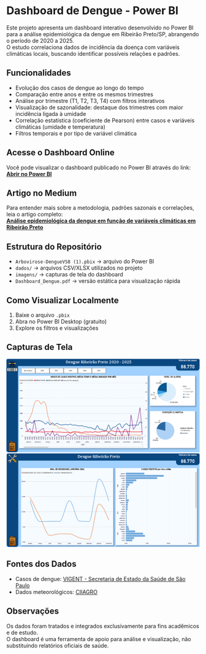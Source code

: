 # Dashboard de Dengue - Power BI

Este projeto apresenta um dashboard interativo desenvolvido no Power BI para a análise epidemiológica da dengue em Ribeirão Preto/SP, abrangendo o período de 2020 a 2025.  
O estudo correlaciona dados de incidência da doença com variáveis climáticas locais, buscando identificar possíveis relações e padrões.

## Funcionalidades
- Evolução dos casos de dengue ao longo do tempo
- Comparação entre anos e entre os mesmos trimestres
- Análise por trimestre (T1, T2, T3, T4) com filtros interativos
- Visualização de sazonalidade: destaque dos trimestres com maior incidência ligada à umidade
- Correlação estatística (coeficiente de Pearson) entre casos e variáveis climáticas (umidade e temperatura)
- Filtros temporais e por tipo de variável climática

## Acesse o Dashboard Online
Você pode visualizar o dashboard publicado no Power BI através do link:  
[**Abrir no Power BI**](https://app.powerbi.com/groups/me/reports/f20b4410-79ac-4c51-919e-99151cdee757?ctid=cf72e2bd-7a2b-4783-bdeb-39d57b07f76f&pbi_source=linkShare&bookmarkGuid=f22c0fda-031f-4c23-b69f-552e01616cae)

## Artigo no Medium
Para entender mais sobre a metodologia, padrões sazonais e correlações, leia o artigo completo:  
[**Análise epidemiológica da dengue em função de variáveis climáticas em Ribeirão Preto**](https://medium.com/@nicolasaws12/an%C3%A1lise-epidemiol%C3%B3gica-da-dengue-em-fun%C3%A7%C3%A3o-de-variáveis-climáticas-em-ribeir%C3%A3o-preto-536efb1724dd)

## Estrutura do Repositório
- `Arbovirose-DengueVS8 (1).pbix` → arquivo do Power BI
- `dados/` → arquivos CSV/XLSX utilizados no projeto
- `imagens/` → capturas de tela do dashboard
- `Dashboard_Dengue.pdf` → versão estática para visualização rápida

## Como Visualizar Localmente
1. Baixe o arquivo `.pbix`
2. Abra no Power BI Desktop (gratuito)
3. Explore os filtros e visualizações

## Capturas de Tela
![Visão Geral](imagem/Powerbi1arboviroeses.png)  
![Visão 2](imagem/Powerbi2arboviroses.png)

## Fontes dos Dados
- Casos de dengue: [VIGENT - Secretaria de Estado da Saúde de São Paulo](https://vigent.saude.sp.gov.br/sisawebinfo/)  
- Dados meteorológicos: [CIIAGRO](http://www.ciiagro.org.br/ema/)

## Observações
Os dados foram tratados e integrados exclusivamente para fins acadêmicos e de estudo.  
O dashboard é uma ferramenta de apoio para análise e visualização, não substituindo relatórios oficiais de saúde.

